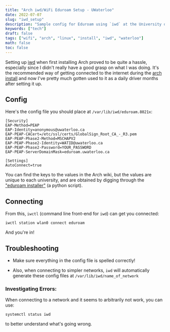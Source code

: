 ```yaml
---
title: "Arch iwd/WiFi Eduroam Setup - UWaterloo"
date: 2022-07-07
slug: "iwd_setup"
description: "Sample config for Eduroam using `iwd` at the University of Waterloo."
keywords: ["tech"]
draft: false
tags: ["wifi", "arch", "linux", "install", "iwd", "waterloo"]
math: false
toc: false
---
```


Setting up [iwd](https://wiki.archlinux.org/title/Iwd) when first installing Arch proved to be quite a
hassle, especially since I didn't really have a good grasp on what I was doing. It's the recommended way
of getting connected to the internet during the [arch install](https://wiki.archlinux.org/title/installation_guide)
and now I've pretty much gotten used to it as a daily driver months after setting it up.

## Config
Here's the config file you should place at `/var/lib/iwd/eduroam.8021x`:

```
[Security]
EAP-Method=PEAP
EAP-Identity=anonymous@uwaterloo.ca
EAP-PEAP-CACert=/etc/ssl/certs/GlobalSign_Root_CA_-_R3.pem
EAP-PEAP-Phase2-Method=MSCHAPV2
EAP-PEAP-Phase2-Identity=WATID@uwaterloo.ca
EAP-PEAP-Phase2-Password=YOUR_PASSWORD
EAP-PEAP-ServerDomainMask=eduroam.uwaterloo.ca

[Settings]
AutoConnect=true
```

You can find the keys to the values in the Arch wiki, but the values are unique to each university, and are obtained 
by digging through the ["eduroam installer"](https://cat.eduroam.org/) (a python script).

## Connecting

From this, `iwctl` (command line front-end for `iwd`) can get you connected:

```
iwctl station wlan0 connect eduroam
```

And you're in!


## Troubleshooting

- Make sure everything in the config file is spelled correctly!

- Also, when connecting to simpler networks, `iwd` will automatically generate these config files at `/var/lib/iwd/name_of_network`


### Investigating Errors:

When connecting to a network and it seems to arbitrarily not work, you can use:

```
systemctl status iwd
```

to better understand what's going wrong. 
